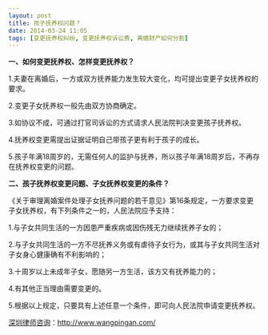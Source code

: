 ```yaml
---
layout: post
title: 孩子抚养权问题？
date: 2014-03-24 11:05
tags: [变更抚养权纠纷, 变更抚养权诉讼费, 离婚财产如何分割]
---
```

<strong>一、如何变更抚养权、怎样变更抚养权？</strong>

1.夫妻在离婚后，一方或双方抚养能力发生较大变化，均可提出变更子女抚养权的要求。

2.变更子女抚养权一般先由双方协商确定。

3.如协议不成，可通过打官司诉讼的方式请求人民法院判决变更孩子抚养权。

4.抚养权变更需提出证据证明自己带孩子更有利于孩子的成长。

5.孩子年满18周岁的，无需任何人的监护与抚养，所以孩子年满18周岁后，不再存在抚养权变更的问题。

<strong>二、孩子抚养权变更问题、子女抚养权变更的条件？</strong>

《关于审理离婚案件处理子女抚养问题的若干意见》第16条规定，一方要求变更子女抚养权，有下列条件之一的，人民法院应予支持：

1.与子女共同生活的一方因患严重疾病或因伤残无力继续抚养子女的；

2.与子女共同生活的一方不尽抚养义务或有虐待子女行为，或其与子女共同生活对子女身心健康确有不利影响的；

3.十周岁以上未成年子女，愿随另一方生活，该方又有抚养能力的；

4.有其他正当理由需要变更的。

5.根据以上规定，只要具有上述任意一个条件，即可向人民法院申请变更抚养权。

<a href="http://www.wangpingan.com/">深圳律师咨询</a>：<a href="http://www.wangpingan.com/">http://www.wangpingan.com/</a>

